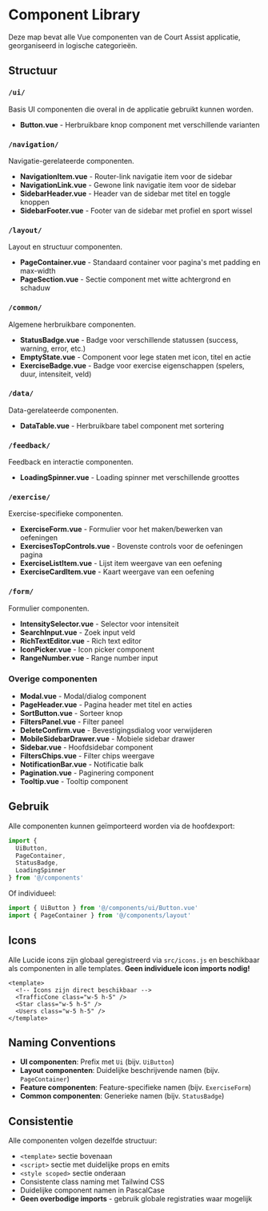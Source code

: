 # Component Library

Deze map bevat alle Vue componenten van de Court Assist applicatie, georganiseerd in logische categorieën.

## Structuur

### `/ui/`
Basis UI componenten die overal in de applicatie gebruikt kunnen worden.
- **Button.vue** - Herbruikbare knop component met verschillende varianten

### `/navigation/`
Navigatie-gerelateerde componenten.
- **NavigationItem.vue** - Router-link navigatie item voor de sidebar
- **NavigationLink.vue** - Gewone link navigatie item voor de sidebar
- **SidebarHeader.vue** - Header van de sidebar met titel en toggle knoppen
- **SidebarFooter.vue** - Footer van de sidebar met profiel en sport wissel

### `/layout/`
Layout en structuur componenten.
- **PageContainer.vue** - Standaard container voor pagina's met padding en max-width
- **PageSection.vue** - Sectie component met witte achtergrond en schaduw

### `/common/`
Algemene herbruikbare componenten.
- **StatusBadge.vue** - Badge voor verschillende statussen (success, warning, error, etc.)
- **EmptyState.vue** - Component voor lege staten met icon, titel en actie
- **ExerciseBadge.vue** - Badge voor exercise eigenschappen (spelers, duur, intensiteit, veld)

### `/data/`
Data-gerelateerde componenten.
- **DataTable.vue** - Herbruikbare tabel component met sortering

### `/feedback/`
Feedback en interactie componenten.
- **LoadingSpinner.vue** - Loading spinner met verschillende groottes

### `/exercise/`
Exercise-specifieke componenten.
- **ExerciseForm.vue** - Formulier voor het maken/bewerken van oefeningen
- **ExercisesTopControls.vue** - Bovenste controls voor de oefeningen pagina
- **ExerciseListItem.vue** - Lijst item weergave van een oefening
- **ExerciseCardItem.vue** - Kaart weergave van een oefening

### `/form/`
Formulier componenten.
- **IntensitySelector.vue** - Selector voor intensiteit
- **SearchInput.vue** - Zoek input veld
- **RichTextEditor.vue** - Rich text editor
- **IconPicker.vue** - Icon picker component
- **RangeNumber.vue** - Range number input

### Overige componenten
- **Modal.vue** - Modal/dialog component
- **PageHeader.vue** - Pagina header met titel en acties
- **SortButton.vue** - Sorteer knop
- **FiltersPanel.vue** - Filter paneel
- **DeleteConfirm.vue** - Bevestigingsdialog voor verwijderen
- **MobileSidebarDrawer.vue** - Mobiele sidebar drawer
- **Sidebar.vue** - Hoofdsidebar component
- **FiltersChips.vue** - Filter chips weergave
- **NotificationBar.vue** - Notificatie balk
- **Pagination.vue** - Paginering component
- **Tooltip.vue** - Tooltip component

## Gebruik

Alle componenten kunnen geïmporteerd worden via de hoofdexport:

```javascript
import { 
  UiButton, 
  PageContainer, 
  StatusBadge,
  LoadingSpinner 
} from '@/components'
```

Of individueel:

```javascript
import { UiButton } from '@/components/ui/Button.vue'
import { PageContainer } from '@/components/layout'
```

## Icons

Alle Lucide icons zijn globaal geregistreerd via `src/icons.js` en beschikbaar als componenten in alle templates. **Geen individuele icon imports nodig!**

```vue
<template>
  <!-- Icons zijn direct beschikbaar -->
  <TrafficCone class="w-5 h-5" />
  <Star class="w-5 h-5" />
  <Users class="w-5 h-5" />
</template>
```

## Naming Conventions

- **UI componenten**: Prefix met `Ui` (bijv. `UiButton`)
- **Layout componenten**: Duidelijke beschrijvende namen (bijv. `PageContainer`)
- **Feature componenten**: Feature-specifieke namen (bijv. `ExerciseForm`)
- **Common componenten**: Generieke namen (bijv. `StatusBadge`)

## Consistentie

Alle componenten volgen dezelfde structuur:
- `<template>` sectie bovenaan
- `<script>` sectie met duidelijke props en emits
- `<style scoped>` sectie onderaan
- Consistente class naming met Tailwind CSS
- Duidelijke component namen in PascalCase
- **Geen overbodige imports** - gebruik globale registraties waar mogelijk
